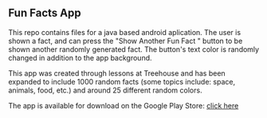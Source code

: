 ## **Fun Facts App** ##

This repo contains files for a java based android aplication. The user is shown a fact, and can press the "Show Another Fun Fact " button to be shown another randomly generated fact. The button's text color is randomly changed in addition to the app background. 

This app was created through lessons at Treehouse and has been expanded to include 1000 random facts (some topics include: space, animals, food, etc.) and around 25 different random colors.

The app is available for download on the Google Play Store: 
[click here](https://play.google.com/store/apps/details?id=com.shackman.funfacts)
